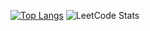 [![Top Langs](https://github-readme-stats-git-masterrstaa-rickstaa.vercel.app/api/top-langs/?username=lingyundai)](https://github.com/anuraghazra/github-readme-stats)
![LeetCode Stats](https://leetcard.jacoblin.cool/lingyundaiseven?theme=nord&font=Work%20Sans&ext=activity)
